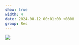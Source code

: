 ```yaml
---
show: true
width: 4
date: 2024-08-12 00:01:00 +0800
group: Res
---
```

<div>
    <img data-src="{{ '/assets/img/research/sca/seepage_dam_breach_section_renderer.gif' | relative_url }}" class="lazy w-100 rounded" src="{{ '/assets/img/empty_300x200.png' | relative_url }}">
</div>

